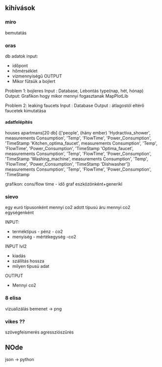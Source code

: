 ## kihívások

### miro
bemutatás



### oras
db adatok 
input:
- időpont
- hőmérséklet
- vízmennyiségű
OUTPUT
- Mikor fűtsük a bojlert

Problem 1: bojleres
Input : Database, Lebontás type(nap, hét, hónap)
Output: Grafikon hogy mikor mennyi fogasztanak MapPlotLib

Problem 2: leaking faucets
Input : Database
Output : átlagostól eltérő faucetek kimutatása

#### adatfelépítés
houses
    apartmans[20 db] 
        (['people', (hány ember)
        'Hydractiva_shower', 
            measurements
                Consumption', 'Temp', 'FlowTime', 'Power_Consumption', 'TimeStamp
        'Kitchen_optima_faucet', 
             measurements
                Consumption', 'Temp', 'FlowTime', 'Power_Consumption', 'TimeStamp
        'Optima_faucet', 
             measurements
                Consumption', 'Temp', 'FlowTime', 'Power_Consumption', 'TimeStamp
        'Washing_machine', 
             measurements
                Consumption', 'Temp', 'FlowTime', 'Power_Consumption', 'TimeStamp
        'Dishwasher'])
             measurements
                Consumption', 'Temp', 'FlowTime', 'Power_Consumption', 'TimeStamp

grafikon:
cons/flow time - idő graf eszközönként+generikl



### sievo
egy euró típusonként mennyi co2
adott típusú áru mennyi co2 egységenként

INPUT:
- terméktípus - pénz - co2
- menyiség - mértékegység -co2

INPUT lvl2
- kiadás
- szállítás hossza
- milyen típusú adat


OUTPUT
- Mennyi co2


### 8 elisa
vizualizálás
bemenet -> png

### vikes ??
szövegfeismerés
agressziószűrés




## NOde

json -> python

